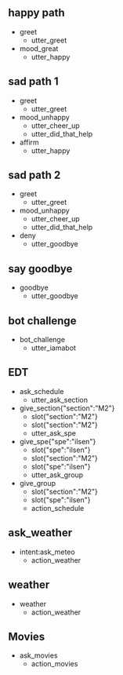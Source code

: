 ## happy path
* greet
  - utter_greet
* mood_great
  - utter_happy

## sad path 1
* greet
  - utter_greet
* mood_unhappy
  - utter_cheer_up
  - utter_did_that_help
* affirm
  - utter_happy

## sad path 2
* greet
  - utter_greet
* mood_unhappy
  - utter_cheer_up
  - utter_did_that_help
* deny
  - utter_goodbye

## say goodbye
* goodbye
  - utter_goodbye

## bot challenge
* bot_challenge
  - utter_iamabot

## EDT

* ask_schedule
    - utter_ask_section
* give_section{"section":"M2"}
    - slot{"section":"M2"}
    - slot{"section":"M2"}
    - utter_ask_spe
* give_spe{"spe":"ilsen"}
    - slot{"spe":"ilsen"}
    - slot{"section":"M2"}
    - slot{"spe":"ilsen"}
    - utter_ask_group
* give_group
    - slot{"section":"M2"}
    - slot{"spe":"ilsen"}
    - action_schedule

## ask_weather

* intent:ask_meteo
    - action_weather

## weather
* weather
  - action_weather

## Movies

* ask_movies
    - action_movies
